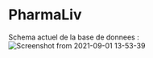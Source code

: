 # PharmaLiv

Schema actuel de la base de donnees : 
![Screenshot from 2021-09-01 13-53-39](https://user-images.githubusercontent.com/54151199/131684020-b797f3f6-0aa1-4513-b5b1-919dc22762fc.png)

